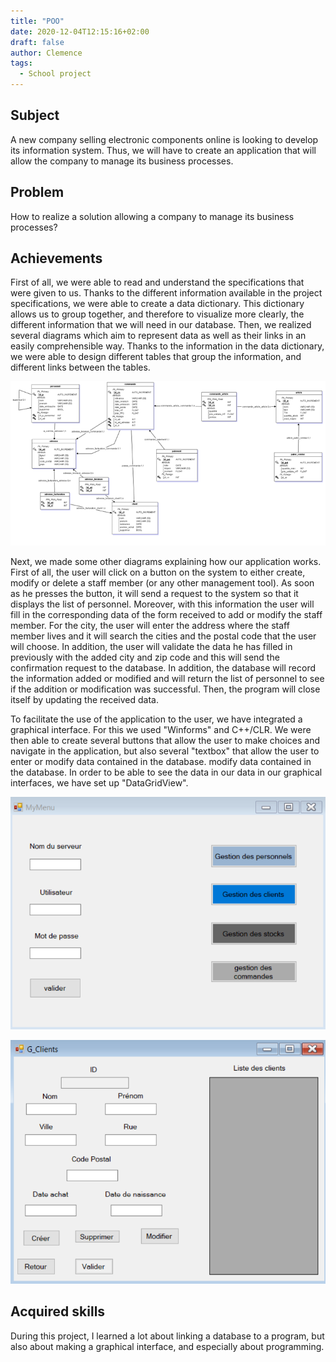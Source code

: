 ```yaml
---
title: "POO"
date: 2020-12-04T12:15:16+02:00
draft: false
author: Clemence
tags:
  - School project
---
```


## Subject

A new company selling electronic components online is looking to develop its information system. Thus, we will have to create an application that will allow the company to manage its business processes.

## Problem

How to realize a solution allowing a company to manage its business processes?

## Achievements

First of all, we were able to read and understand the specifications that were given to us. Thanks to the different information available in the project specifications, we were able to create a data dictionary. This dictionary allows us to group together, and therefore to visualize more clearly, the different information that we will need in our database. Then, we realized several diagrams which aim to represent data as well as their links in an easily comprehensible way. Thanks to the information in the data dictionary, we were able to design different tables that group the information, and different links between the tables.

![MLD](/img/projects/oop/MLD.png)

Next, we made some other diagrams explaining how our application works. First of all, the user will click on a button on the system to either create, modify or delete a staff member (or any other management tool). As soon as he presses the button, it will send a request to the system so that it displays the list of personnel. Moreover, with this information the user will fill in the corresponding data of the form received to add or modify the staff member. For the city, the user will enter the address where the staff member lives and it will search the cities and the postal code that the user will choose. In addition, the user will validate the data he has filled in previously with the added city and zip code and this will send the confirmation request to the database. In addition, the database will record the information added or modified and will return the list of personnel to see if the addition or modification was successful. Then, the program will close itself by updating the received data.

To facilitate the use of the application to the user, we have integrated a graphical interface. For this we used "Winforms" and C++/CLR. We were then able to create several buttons that allow the user to make choices and navigate in the application, but also several "textbox" that allow the user to enter or modify data contained in the database. modify data contained in the database. In order to be able to see the data in our data in our graphical interfaces, we have set up "DataGridView".

![UI1](/img/projects/oop/menu.png)

![UI2](/img/projects/oop/gestion.png)

## Acquired skills

During this project, I learned a lot about linking a database to a program, but also about making a graphical interface, and especially about programming.